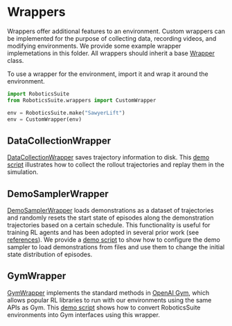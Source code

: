 Wrappers
========

Wrappers offer additional features to an environment. Custom wrappers can be implemented for the purpose of collecting data, recording videos, and modifying environments. We provide some example wrapper implemetations in this folder. All wrappers should inherit a base [Wrapper](wrapper.py) class.

To use a wrapper for the environment, import it and wrap it around the environment.

```python
import RoboticsSuite
from RoboticsSuite.wrappers import CustomWrapper

env = RoboticsSuite.make("SawyerLift")
env = CustomWrapper(env)
```

DataCollectionWrapper
---------------------
[DataCollectionWrapper](data_collection_wrapper.py) saves trajectory information to disk. This [demo script](../scripts/demo_collect_and_playback_data.py) illustrates how to collect the rollout trajectories and replay them in the simulation.

DemoSamplerWrapper
------------------
[DemoSamplerWrapper](demo_sampler_wrapper.py) loads demonstrations as a dataset of trajectories and randomly resets the start state of episodes along the demonstration trajectories based on a certain schedule. This functionality is useful for training RL agents and has been adopted in several prior work (see [references](../scripts/demo_learning_curriculum.py)). We provide a [demo script](../scripts/demo_learning_curriculum.py) to show how to configure the demo sampler to load demonstrations from files and use them to change the initial state distribution of episodes.

GymWrapper
----------
[GymWrapper](gym_wrapper.py) implements the standard methods in [OpenAI Gym](https://github.com/openai/gym), which allows popular RL libraries to run with our environments using the same APIs as Gym. This [demo script](../scripts/demo_gym_functionality.py) shows how to convert RoboticsSuite environments into Gym interfaces using this wrapper.
